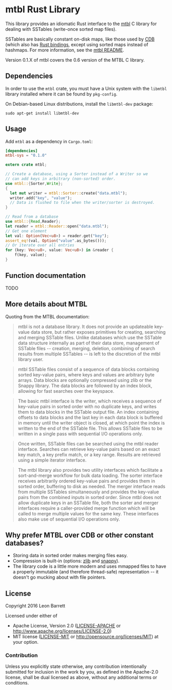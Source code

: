 # mtbl Rust Library

This library provides an idiomatic Rust interface to the
[mtbl](https://github.com/farsightsec/mtbl) C library for dealing with
SSTables (write-once sorted map files).

SSTables are basically constant on-disk maps, like those used by
[CDB](http://www.corpit.ru/mjt/tinycdb.html) (which also has [Rust
bindings](https://github.com/andrew-d/tinycdb-rs), except using sorted maps
instead of hashmaps. For more information, see the [mtbl
README](https://github.com/farsightsec/mtbl).

Version 0.1.X of mtbl covers the 0.6 version of the MTBL C library.

## Dependencies

In order to use the `mtbl` crate, you must have a Unix system with the
`libmtbl` library installed where it can be found by `pkg-config`.

On Debian-based Linux distributions, install the `libmtbl-dev` package:

```
sudo apt-get install libmtbl-dev
```

## Usage

Add `mtbl` as a dependency in `Cargo.toml`:

```toml
[dependencies]
mtbl-sys = "0.1.0"
```

```rust
extern crate mtbl;

// Create a database, using a Sorter instead of a Writer so we
// can add keys in arbitrary (non-sorted) order.
use mtbl::{Sorter,Write};
{
  let mut writer = mtbl::Sorter::create("data.mtbl");
  writer.add("key", "value");
  // Data is flushed to file when the writer/sorter is destroyed.
}

// Read from a database
use mtbl::{Read,Reader};
let reader = mtbl::Reader::open("data.mtbl");
// Get one element
let val: Option(Vec<u8>) = reader.get("key");
assert_eq!(val, Option("value".as_bytes()));
// Or iterate over all entries
for (key: Vec<u8>, value: Vec<u8>) in &reader {
    f(key, value);
}
```

## Function documentation

TODO

## More details about MTBL

Quoting from the MTBL documentation:

> mtbl is not a database library. It does not provide an updateable
> key-value data store, but rather exposes primitives for creating,
> searching and merging SSTable files. Unlike databases which use the
> SSTable data structure internally as part of their data store, management
> of SSTable files -- creation, merging, deletion, combining of search
> results from multiple SSTables -- is left to the discretion of the mtbl
> library user.

> mtbl SSTable files consist of a sequence of data blocks containing sorted
> key-value pairs, where keys and values are arbitrary byte arrays. Data
> blocks are optionally compressed using zlib or the Snappy library. The
> data blocks are followed by an index block, allowing for fast searches
> over the keyspace.

> The basic mtbl interface is the writer, which receives a sequence of
> key-value pairs in sorted order with no duplicate keys, and writes them
> to data blocks in the SSTable output file. An index containing offsets to
> data blocks and the last key in each data block is buffered in memory
> until the writer object is closed, at which point the index is written to
> the end of the SSTable file. This allows SSTable files to be written in a
> single pass with sequential I/O operations only.

> Once written, SSTable files can be searched using the mtbl reader
> interface. Searches can retrieve key-value pairs based on an exact key
> match, a key prefix match, or a key range. Results are retrieved using a
> simple iterator interface.

> The mtbl library also provides two utility interfaces which facilitate a
> sort-and-merge workflow for bulk data loading. The sorter interface
> receives arbitrarily ordered key-value pairs and provides them in sorted
> order, buffering to disk as needed. The merger interface reads from
> multiple SSTables simultaneously and provides the key-value pairs from
> the combined inputs in sorted order. Since mtbl does not allow duplicate
> keys in an SSTable file, both the sorter and merger interfaces require a
> caller-provided merge function which will be called to merge multiple
> values for the same key. These interfaces also make use of sequential I/O
> operations only.

## Why prefer MTBL over CDB or other constant databases?

* Storing data in sorted order makes merging files easy.
* Compression is built-in (options: [zlib](http://www.zlib.net/) and
  [snappy](https://github.com/google/snappy)).
* The library code is a little more modern and uses mmapped files to have
  a properly immutable (and therefore thread-safe) representation -- it
  doesn't go mucking about with file pointers.

## License

Copyright 2016 Leon Barrett

Licensed under either of
 * Apache License, Version 2.0 ([LICENSE-APACHE](LICENSE-APACHE) or http://www.apache.org/licenses/LICENSE-2.0)
 * MIT license ([LICENSE-MIT](LICENSE-MIT) or http://opensource.org/licenses/MIT)
at your option.

### Contribution

Unless you explicitly state otherwise, any contribution intentionally submitted
for inclusion in the work by you, as defined in the Apache-2.0 license, shall be dual licensed as above, without any
additional terms or conditions.
